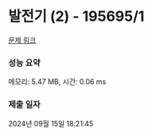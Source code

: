 # 발전기 (2) - 195695/1 

[문제 링크](https://level.goorm.io/exam/195695/%EB%B0%9C%EC%A0%84%EA%B8%B0-2/quiz/1) 

### 성능 요약

메모리: 5.47 MB, 시간: 0.06 ms

### 제출 일자

2024년 09월 15일 18:21:45

